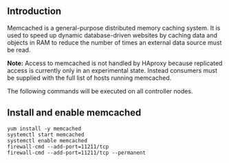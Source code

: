 Introduction
------------

Memcached is a general-purpose distributed memory caching system. It is used to speed up dynamic database-driven websites by caching data and objects in RAM to reduce the number of times an external data source must be read.

**Note:** Access to memcached is not handled by HAproxy because replicated access is currently only in an experimental state. Instead consumers must be supplied with the full list of hosts running memcached.

The following commands will be executed on all controller nodes.

Install and enable memcached
----------------------------

    yum install -y memcached
    systemctl start memcached
    systemctl enable memcached
    firewall-cmd --add-port=11211/tcp
    firewall-cmd --add-port=11211/tcp --permanent
